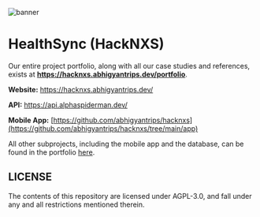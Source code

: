 ![banner](https://github.com/abhigyantrips/hacknxs/assets/28886624/a30fe241-0e04-440b-8aac-f730277d25a6)

# HealthSync (HackNXS)

Our entire project portfolio, along with all our case studies and references, exists at **https://hacknxs.abhigyantrips.dev/portfolio**.

**Website:** https://hacknxs.abhigyantrips.dev/

**API:** https://api.alphaspiderman.dev/

**Mobile App:** [https://github.com/abhigyantrips/hacknxs](https://github.com/abhigyantrips/hacknxs/tree/main/app)

All other subprojects, including the mobile app and the database, can be found in the portfolio [here](https://www.notion.so/abhigyantrips/HealthSync-5a4695dcbded4f7d85aa9e9b7a3ab874?pvs=4#7767254fc0d54e6bbc5ac96b14ef8421).

## LICENSE

The contents of this repository are licensed under AGPL-3.0, and fall under any and all restrictions mentioned therein.
